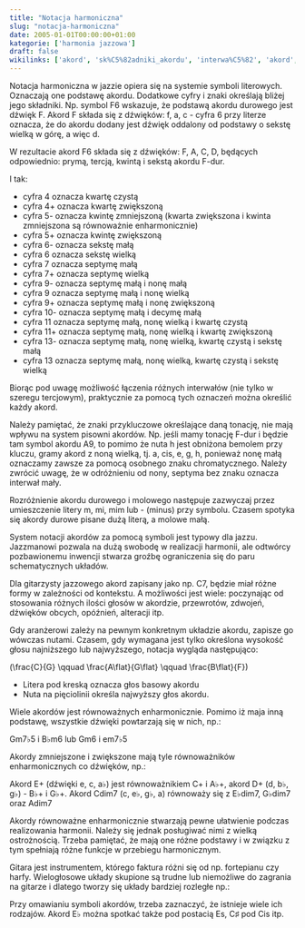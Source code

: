 ```yaml
---
title: "Notacja harmoniczna"
slug: "notacja-harmoniczna"
date: 2005-01-01T00:00:00+01:00
kategorie: ['harmonia jazzowa']
draft: false
wikilinks: ['akord', 'sk%C5%82adniki_akordu', 'interwa%C5%82', 'akord', 'nona']
---
```

Notacja harmoniczna w jazzie opiera się na systemie symboli literowych.
Oznaczają one podstawę akordu<!-- link nie odnosił się do niczego -->. Dodatkowe cyfry i
znaki określają bliżej jego składniki<!-- link nie odnosił się do niczego -->.
Np. symbol F6 wskazuje, że podstawą akordu durowego jest dźwięk F. Akord
F składa się z dźwięków: f, a, c - cyfra 6 przy literze oznacza, że do
akordu dodany jest dźwięk oddalony od podstawy o sekstę wielką w górę, a
więc d.

W rezultacie akord F6 składa się z dźwięków: F, A, C, D, będących
odpowiednio: prymą, tercją, kwintą i sekstą akordu F-dur.

I tak:

  - cyfra 4 oznacza kwartę czystą
  - cyfra 4+ oznacza kwartę zwiększoną
  - cyfra 5- oznacza kwintę zmniejszoną (kwarta zwiększona i kwinta
    zmniejszona są równoważnie enharmonicznie)
  - cyfra 5+ oznacza kwintę zwiększoną
  - cyfra 6- oznacza sekstę małą
  - cyfra 6 oznacza sekstę wielką
  - cyfra 7 oznacza septymę małą
  - cyfra 7+ oznacza septymę wielką
  - cyfra 9- oznacza septymę małą i nonę małą
  - cyfra 9 oznacza septymę małą i nonę wielką
  - cyfra 9+ oznacza septymę małą i nonę zwiększoną
  - cyfra 10- oznacza septymę małą i decymę małą
  - cyfra 11 oznacza septymę małą, nonę wielką i kwartę czystą
  - cyfra 11+ oznacza septymę małą, nonę wielką i kwartę zwiększoną
  - cyfra 13- oznacza septymę małą, nonę wielką, kwartę czystą i sekstę
    małą
  - cyfra 13 oznacza septymę małą, nonę wielką, kwartę czystą i sekstę
    wielką

Biorąc pod uwagę możliwość łączenia różnych
interwałów<!-- link nie odnosił się do niczego --> (nie tylko w szeregu tercjowym),
praktycznie za pomocą tych oznaczeń można określić każdy
akord<!-- link nie odnosił się do niczego -->.

Należy pamiętać, że znaki przykluczowe określające daną tonację, nie
mają wpływu na system pisowni akordów. Np. jeśli mamy tonację F-dur i
będzie tam symbol akordu A9, to pomimo że nuta h jest obniżona bemolem
przy kluczu, gramy akord z noną wielką, tj. a, cis, e, g, h, ponieważ
nonę małą oznaczamy zawsze za pomocą osobnego znaku chromatycznego.
Należy zwrócić uwagę, że w odróżnieniu od nony<!-- link nie odnosił się do niczego -->,
septyma bez znaku oznacza interwał mały.

Rozróżnienie akordu durowego i molowego następuje zazwyczaj przez
umieszczenie litery m, mi, mim lub - (minus) przy symbolu. Czasem
spotyka się akordy durowe pisane dużą literą, a molowe małą.

System notacji akordów za pomocą symboli jest typowy dla jazzu.
Jazzmanowi pozwala na dużą swobodę w realizacji harmonii, ale odtwórcy
pozbawionemu inwencji stwarza groźbę ograniczenia się do paru
schematycznych układów.

Dla gitarzysty jazzowego akord zapisany jako np. C7, będzie miał różne
formy w zależności od kontekstu. A możliwości jest wiele: poczynając od
stosowania różnych ilości głosów w akordzie, przewrotów, zdwojeń,
dźwięków obcych, opóźnień, alteracji itp.

Gdy aranżerowi zależy na pewnym konkretnym układzie akordu, zapisze go
wówczas nutami. Czasem, gdy wymagana jest tylko określona wysokość
głosu najniższego lub najwyższego, notacja wygląda następująco:

\(\frac{C}{G}
\qquad
\frac{A\flat}{G\flat}
\qquad
\frac{B\flat}{F}\)

  - Litera pod kreską oznacza głos basowy akordu
  - Nuta na pięciolinii określa najwyższy głos akordu.

Wiele akordów jest równoważnych enharmonicznie. Pomimo iż maja inną
podstawę, wszystkie dźwięki powtarzają się w nich, np.:

Gm7♭5 i B♭m6 lub Gm6 i em7♭5

Akordy zmniejszone i zwiększone mają tyle równoważników enharmonicznych
co dźwięków, np.:

Akord E+ (dźwięki e, c, a♭) jest równoważnikiem C+ i A♭+, akord D+ (d,
b♭, g♭) - B♭+ i G♭+. Akord Cdim7 (c, e♭, g♭, a) równoważy się z
E♭dim7, G♭dim7 oraz Adim7

Akordy równoważne enharmonicznie stwarzają pewne ułatwienie podczas
realizowania harmonii. Należy się jednak posługiwać nimi z wielką
ostrożnością. Trzeba pamiętać, że mają one różne podstawy i w związku z
tym spełniają różne funkcje w przebiegu harmonicznym.

Gitara jest instrumentem, którego faktura różni się od np. fortepianu
czy harfy. Wielogłosowe układy skupione są trudne lub niemożliwe do
zagrania na gitarze i dlatego tworzy się układy bardziej rozległe np.:

Przy omawianiu symboli akordów, trzeba zaznaczyć, że istnieje wiele ich
rodzajów. Akord E♭ można spotkać także pod postacią Es, C♯ pod Cis itp.

